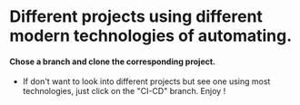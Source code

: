 # Different projects using different modern technologies of automating.

#### Chose a branch and clone the corresponding project.

- If don't want to look into different projects but see one using most technologies, just click on the "CI-CD" branch. Enjoy !
